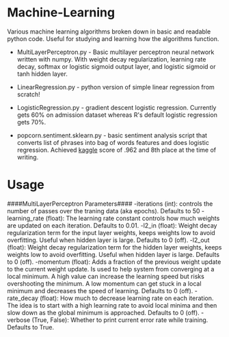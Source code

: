 # Machine-Learning
Various machine learning algorithms broken down in basic and readable python code. Useful for studying and learning how the algorithms function.

* MultiLayerPerceptron.py - Basic multilayer perceptron neural network written with numpy. With weight decay regularization, learning rate decay, softmax or logistic sigmoid output layer, and logistic sigmoid or tanh hidden layer.

* LinearRegression.py - python version of simple linear regression from scratch!

* LogisticRegression.py - gradient descent logistic regression. Currently gets 60% on admission dataset whereas R's default logistic regression gets 70%.

* popcorn.sentiment.sklearn.py - basic sentiment analysis script that converts list of phrases into bag of words features and does logistic regression. Achieved [kaggle](https://www.kaggle.com/c/word2vec-nlp-tutorial/leaderboard) score of .962 and 8th place at the time of writing. 

# Usage

####MultiLayerPerceptron Parameters####
    -iterations (int): controls the number of passes over the traning data (aka epochs). Defaults to 50
    -learning_rate (float): The learning rate constant controls how much weights are updated on each iteration. Defaults to 0.01.
    -l2_in (float): Weight decay regularization term for the input layer weights, keeps weights low to avoid overfitting. Useful when hidden layer is large. Defaults to 0 (off).
    -l2_out (float): Weight decay regularization term for the hidden layer weights, keeps weights low to avoid overfitting. Useful when hidden layer is large. Defaults to 0 (off).
    -momentum (float): Adds a fraction of the previous weight update to the current weight update. Is used to help system from converging at a local minimum. A high value can increase the learning speed but risks overshooting the minimum. A low momentum can get stuck in a local minimum and decreases the speed of learning. Defaults to 0 (off).
    -rate_decay (float): How much to decrease learning rate on each iteration. The idea is to start with a high learning rate to avoid local minima and then slow down as the global minimum is approached. Defaults to 0 (off).
    -verbose (True, False): Whether to print current error rate while training. Defaults to True.